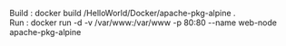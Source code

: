 Build : docker build /HelloWorld/Docker/apache-pkg-alpine .   
Run : docker run -d -v /var/www:/var/www -p 80:80 --name web-node apache-pkg-alpine
